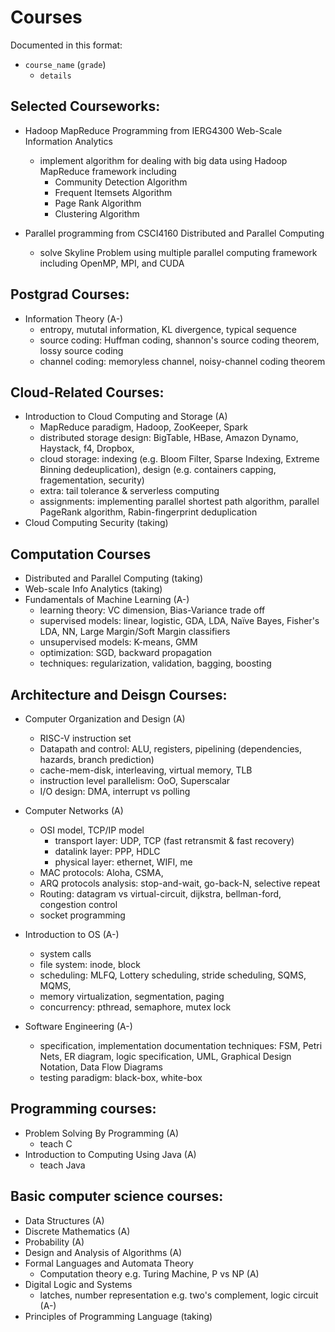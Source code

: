 # Courses

Documented in this format:
 - `course_name` (`grade`)
   - `details`
## Selected Courseworks:
 - Hadoop MapReduce Programming from IERG4300 Web-Scale Information Analytics
    - implement algorithm for dealing with big data using Hadoop MapReduce framework including
      - Community Detection Algorithm
      - Frequent Itemsets Algorithm
      - Page Rank Algorithm
      - Clustering Algorithm
 
 - Parallel programming from CSCI4160 Distributed and Parallel Computing
    - solve Skyline Problem using multiple parallel computing framework including OpenMP, MPI, and CUDA 

## Postgrad Courses:
  - Information Theory (A-)
    - entropy, mututal information, KL divergence, typical sequence
    - source coding: Huffman coding, shannon's source coding theorem, lossy source coding
    - channel coding: memoryless channel, noisy-channel coding theorem

## Cloud-Related Courses:
  - Introduction to Cloud Computing and Storage (A)
    - MapReduce paradigm, Hadoop, ZooKeeper, Spark
    - distributed storage design: BigTable, HBase, Amazon Dynamo, Haystack, f4, Dropbox, 
    - cloud storage: indexing (e.g. Bloom Filter, Sparse Indexing, Extreme Binning dedeuplication), design (e.g. containers capping, fragementation, security) 
    - extra: tail tolerance & serverless computing
    - assignments: implementing parallel shortest path algorithm, parallel PageRank algorithm, Rabin-fingerprint deduplication
  - Cloud Computing Security (taking)

## Computation Courses
  - Distributed and Parallel Computing (taking)
  - Web-scale Info Analytics (taking)
  - Fundamentals of Machine Learning (A-)
    - learning theory: VC dimension, Bias-Variance trade off
    - supervised models: linear, logistic, GDA, LDA, Naïve Bayes, Fisher's LDA, NN, Large Margin/Soft Margin classifiers
    - unsupervised models: K-means, GMM
    - optimization: SGD, backward propagation
    - techniques: regularization, validation, bagging, boosting

## Architecture and Deisgn Courses:
  - Computer Organization and Design (A)
    - RISC-V instruction set
    - Datapath and control: ALU, registers, pipelining (dependencies, hazards, branch prediction)
    - cache-mem-disk, interleaving, virtual memory, TLB
    - instruction level parallelism: OoO, Superscalar
    - I/O design: DMA, interrupt vs polling

 - Computer Networks (A)
   - OSI model, TCP/IP model
      - transport layer: UDP, TCP (fast retransmit & fast recovery)
      - datalink layer: PPP, HDLC
      - physical layer: ethernet, WIFI, me
   - MAC protocols: Aloha, CSMA, 
   - ARQ protocols analysis: stop-and-wait, go-back-N, selective repeat 
   - Routing: datagram vs virtual-circuit, dijkstra, bellman-ford, congestion control
   - socket programming

 - Introduction to OS (A-)
   - system calls
   - file system: inode, block
   - scheduling: MLFQ, Lottery scheduling, stride scheduling, SQMS, MQMS,
   - memory virtualization, segmentation, paging
   - concurrency: pthread, semaphore, mutex lock
  
 -  Software Engineering (A-)
    - specification, implementation documentation techniques: FSM, Petri Nets, ER diagram, logic specification, UML, Graphical Design Notation, Data Flow Diagrams
    - testing paradigm: black-box, white-box

## Programming courses:
 - Problem Solving By Programming (A)
   - teach C 
 - Introduction to Computing Using Java (A)
   - teach Java 

## Basic computer science courses:
 - Data Structures (A)
 - Discrete Mathematics (A)
 - Probability (A)
 - Design and Analysis of Algorithms (A)
 - Formal Languages and Automata Theory
   - Computation theory e.g. Turing Machine, P vs NP (A)
 - Digital Logic and Systems
   - latches, number representation e.g. two's complement, logic circuit (A-)
 - Principles of Programming Language (taking)


